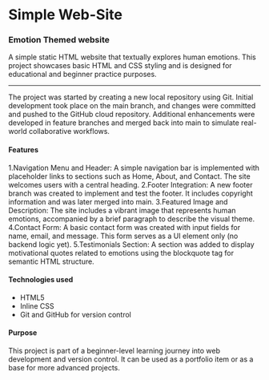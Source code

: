 # Simple Web-Site

### Emotion Themed website

A simple static HTML website that textually explores human emotions. This project showcases basic HTML and CSS styling and is designed for educational and beginner practice purposes.

---

The project was started by creating a new local repository using Git. Initial development took place on the main branch, and changes were committed and pushed to the GitHub cloud repository. Additional enhancements were developed in feature branches and merged back into main to simulate real-world collaborative workflows.

#### Features

1.Navigation Menu and Header: A simple navigation bar is implemented with placeholder links to sections such as Home, About, and Contact. The site welcomes users with a central heading.
2.Footer Integration: A new footer branch was created to implement and test the footer. It includes copyright information and was later merged into main.
3.Featured Image and Description: The site includes a vibrant image that represents human emotions, accompanied by a brief paragraph to describe the visual theme.
4.Contact Form: A basic contact form was created with input fields for name, email, and message. This form serves as a UI element only (no backend logic yet).
5.Testimonials Section: A section was added to display motivational quotes related to emotions using the blockquote tag for semantic HTML structure.

#### Technologies used

- HTML5
- Inline CSS
- Git and GitHub for version control

#### Purpose

This project is part of a beginner-level learning journey into web development and version control. It can be used as a portfolio item or as a base for more advanced projects.
